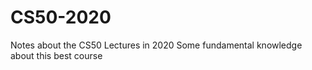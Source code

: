 # CS50-2020
Notes about the CS50 Lectures in 2020
Some fundamental knowledge about this best course

